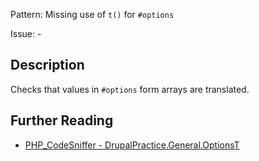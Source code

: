 Pattern: Missing use of `t()` for `#options`

Issue: -

## Description

Checks that values in `#options` form arrays are translated.

## Further Reading

* [PHP_CodeSniffer - DrupalPractice.General.OptionsT](https://git.drupalcode.org/project/coder/-/tree/8.3.x/coder_sniffer/DrupalPractice/Sniffs/General/OptionsTSniff.php)